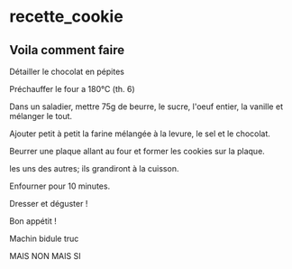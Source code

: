 # recette_cookie
## Voila comment faire

Détailler le chocolat en pépites

Préchauffer le four a 180°C (th. 6)

Dans un saladier, mettre 75g de beurre, le sucre, l'oeuf entier, la vanille et mélanger le tout.

Ajouter petit à petit la farine mélangée à la levure, le sel et le chocolat.

Beurrer une plaque allant au four et former les cookies sur la plaque.

les uns des autres; ils grandiront à la cuisson.

Enfourner pour 10 minutes.

Dresser et déguster !

Bon appétit !

Machin bidule truc

MAIS NON
MAIS SI
